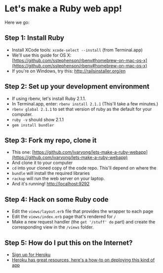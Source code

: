# Let's make a Ruby web app!

Here we go:

## Step 1: Install Ruby

- Install XCode tools: ```xcode-select --install``` (from Terminal.app)
- We'll use this guide for OS X: [https://github.com/sstephenson/rbenv#homebrew-on-mac-os-x](https://github.com/sstephenson/rbenv#homebrew-on-mac-os-x)
- If you're on Windows, try this: http://railsinstaller.org/en

## Step 2: Set up your development environment
 
- If using rbenv, let's install Ruby 2.1.1. 
- In Terminal.app, enter: ```rbenv install 2.1.1``` (This'll take a few minutes.)
- ```rbenv global 2.1.1``` to set that version of ruby as the default for your computer.
- ```ruby -v``` should show 2.1.1
- ```gem install bundler```

## Step 3: Fork my repo, clone it
 - This one: [https://github.com/ivarvong/lets-make-a-ruby-webapp](https://github.com/ivarvong/lets-make-a-ruby-webapp)
 - And clone it to your computer
 - ```cd``` into your cloned copy of the code repo. This'll depend on where the 
 - ```bundle``` will install the required libraries
 - ```rackup``` will run the web server on your laptop. 
 - And it's running! [http://localhost:9292](http://localhost:9292)

## Step 4: Hack on some Ruby code	
 - Edit the ```views/layout.erb``` file that provides the wrapper to each page
 - Edit the ```views/index.erb``` page that's rendered for ```/```
 - Make a new request handler (the ```get '/stuff' do``` part) and create the corresponding view in the ```/views``` folder.

## Step 5: How do I put this on the Internet?

 - [Sign up for Heroku](https://id.heroku.com/signup)
 - [Heroku has great resources, here's a how-to on deploying this kind of app](https://devcenter.heroku.com/articles/rack#sinatra)
